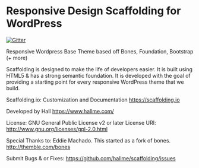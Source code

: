 Responsive Design Scaffolding for WordPress
=======

[![Gitter](https://badges.gitter.im/Join%20Chat.svg)](https://gitter.im/hallme/scaffolding?utm_source=badge&utm_medium=badge&utm_campaign=pr-badge&utm_content=badge)

Responsive Wordpress Base Theme based off Bones, Foundation, Bootstrap (+ more)

Scaffolding is designed to make the life of developers easier. It is
built using HTML5 & has a strong semantic foundation. It is developed
with the goal of providing a starting point for every responsive
WordPress theme that we build.

Scaffolding.io: Customization and Documentation
https://scaffolding.io

Developed by Hall
https://www.hallme.com/

License: GNU General Public License v2 or later
License URI: http://www.gnu.org/licenses/gpl-2.0.html

Special Thanks to:
Eddie Machado. This started as a fork of bones. http://themble.com/bones

Submit Bugs & or Fixes:
https://github.com/hallme/scaffolding/issues
